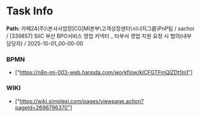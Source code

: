 # Task Info

**Path:** 카페24(주)\본사사업장\[CG]MI본부\고객성장센터\시너지그룹\PnP팀 / sachoi / [339857] SIIC 부산 BPO서비스 영업 커넥터 _ 타부서 영업 지원 요청 시 협의(내부 담당자) / 2025-10-01_00-00-00

### BPMN
- ["https://n8n-mi-003-web.hanpda.com/workflow/kICFGTFmQlZDt1m1"]

### WIKI
- ["https://wiki.simplexi.com/pages/viewpage.action?pageId=2696796370"]

